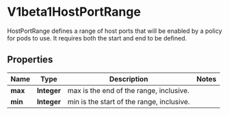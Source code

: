 

# V1beta1HostPortRange

HostPortRange defines a range of host ports that will be enabled by a policy for pods to use.  It requires both the start and end to be defined.
## Properties

Name | Type | Description | Notes
------------ | ------------- | ------------- | -------------
**max** | **Integer** | max is the end of the range, inclusive. | 
**min** | **Integer** | min is the start of the range, inclusive. | 



